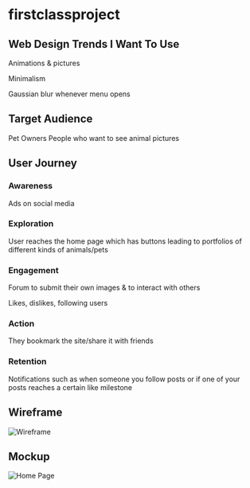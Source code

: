 # firstclassproject
## Web Design Trends I Want To Use
 Animations & pictures
 
 Minimalism
 
 Gaussian blur whenever menu opens
## Target Audience
 Pet Owners
People who want to see animal pictures
###
###
## User Journey
### Awareness
 Ads on social media
### Exploration
 User reaches the home page which has buttons leading to portfolios of different kinds of animals/pets
### Engagement
 Forum to submit their own images & to interact with others

Likes, dislikes, following users
### Action
They bookmark the site/share it with friends
### Retention
 Notifications such as when someone you follow posts or if one of your posts reaches a certain like milestone



## Wireframe
![Wireframe](https://github.com/user-attachments/assets/2585b985-7fa4-4ab3-8a66-07ce30ff23d4)


## Mockup
![Home Page](https://github.com/user-attachments/assets/dc3b1292-c3d8-49b1-93fd-aacaab91f3ea)
